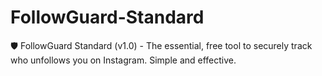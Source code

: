 # FollowGuard-Standard
🛡️ FollowGuard Standard (v1.0) - The essential, free tool to securely track who unfollows you on Instagram. Simple and effective.

